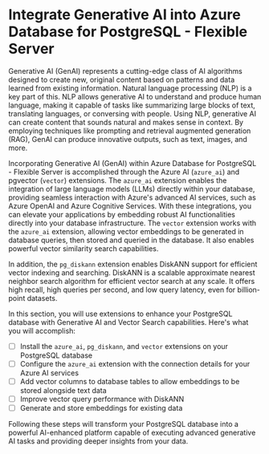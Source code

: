 # Integrate Generative AI into Azure Database for PostgreSQL - Flexible Server

Generative AI (GenAI) represents a cutting-edge class of AI algorithms designed to create new, original content based on patterns and data learned from existing information. Natural language processing (NLP) is a key part of this. NLP allows generative AI to understand and produce human language, making it capable of tasks like summarizing large blocks of text, translating languages, or conversing with people. Using NLP, generative AI can create content that sounds natural and makes sense in context. By employing techniques like prompting and retrieval augmented generation (RAG), GenAI can produce innovative outputs, such as text, images, and more.

Incorporating Generative AI (GenAI) within Azure Database for PostgreSQL - Flexible Server is accomplished through the Azure AI (`azure_ai`) and pgvector (`vector`) extensions. The `azure_ai` extension enables the integration of large language models (LLMs) directly within your database, providing seamless interaction with Azure's advanced AI services, such as Azure OpenAI and Azure Cognitive Services. With these integrations, you can elevate your applications by embedding robust AI functionalities directly into your database infrastructure. The `vector` extension works with the `azure_ai` extension, allowing vector embeddings to be generated in database queries, then stored and queried in the database. It also enables powerful vector similarity search capabilities.

In addition, the `pg_diskann` extension enables DiskANN support for efficient vector indexing and searching. DiskANN is a scalable approximate nearest neighbor search algorithm for efficient vector search at any scale. It offers high recall, high queries per second, and low query latency, even for billion-point datasets.

In this section, you will use extensions to enhance your PostgreSQL database with Generative AI and Vector Search capabilities. Here's what you will accomplish:

- [ ] Install the `azure_ai`, `pg_diskann`, and `vector` extensions on your PostgreSQL database
- [ ] Configure the `azure_ai` extension with the connection details for your Azure AI services
- [ ] Add vector columns to database tables to allow embeddings to be stored alongside text data
- [ ] Improve vector query performance with DiskANN
- [ ] Generate and store embeddings for existing data

Following these steps will transform your PostgreSQL database into a powerful AI-enhanced platform capable of executing advanced generative AI tasks and providing deeper insights from your data.
